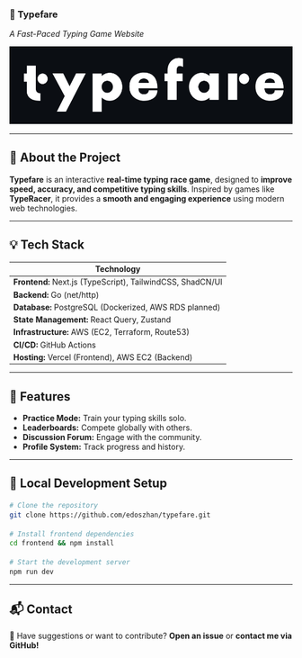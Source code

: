 ### **📌 Typefare**  
*A Fast-Paced Typing Game Website*

![Typefare Logo](/frontend/public/typefare-logo.jpg)

---

## **🚀 About the Project**
**Typefare** is an interactive **real-time typing race game**, designed to **improve speed, accuracy, and competitive typing skills**. Inspired by games like **TypeRacer**, it provides a **smooth and engaging experience** using modern web technologies.

---

## **💡 Tech Stack**
| **Technology** |
|---------------|
| **Frontend:** Next.js (TypeScript), TailwindCSS, ShadCN/UI | 
| **Backend:** Go (net/http) | 
| **Database:** PostgreSQL (Dockerized, AWS RDS planned) | 
| **State Management:** React Query, Zustand | 
| **Infrastructure:** AWS (EC2, Terraform, Route53) | 
| **CI/CD:** GitHub Actions | 
| **Hosting:** Vercel (Frontend), AWS EC2 (Backend) |

---

## **🔗 Features**
- **Practice Mode:** Train your typing skills solo.  
- **Leaderboards:** Compete globally with others.  
- **Discussion Forum:** Engage with the community.  
- **Profile System:** Track progress and history.  

---

## **🔧 Local Development Setup**
```bash
# Clone the repository
git clone https://github.com/edoszhan/typefare.git

# Install frontend dependencies
cd frontend && npm install

# Start the development server
npm run dev
```

---

## **📬 Contact**
🚀 Have suggestions or want to contribute? **Open an issue** or **contact me via GitHub!**

